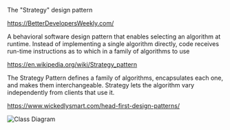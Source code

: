 The "Strategy" design pattern

https://BetterDevelopersWeekly.com/

A behavioral software design pattern that enables selecting an algorithm at runtime. Instead of implementing a single algorithm directly, code receives run-time instructions as to which in a family of algorithms to use

https://en.wikipedia.org/wiki/Strategy_pattern

The Strategy Pattern defines a family of algorithms, encapsulates each one, and makes them interchangeable. Strategy lets the algorithm vary independently from clients that use it.

https://www.wickedlysmart.com/head-first-design-patterns/

![Class Diagram](http://www.plantuml.com/plantuml/proxy?src=https://raw.githubusercontent.com/MrXcitement/StrategyDesignPattern/master/strategy.puml)
